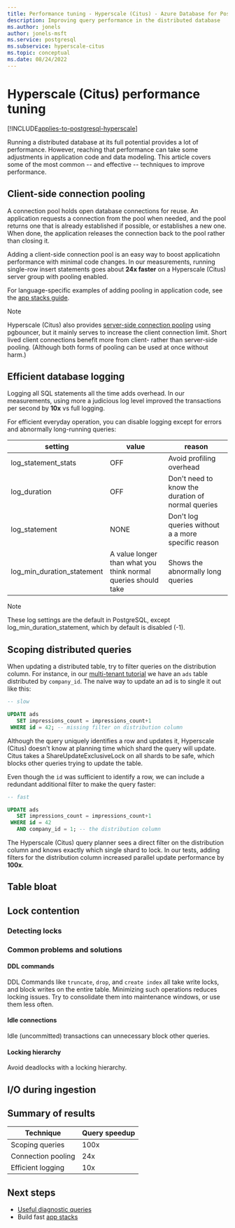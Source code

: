 ```yaml
---
title: Performance tuning - Hyperscale (Citus) - Azure Database for PostgreSQL
description: Improving query performance in the distributed database
ms.author: jonels
author: jonels-msft
ms.service: postgresql
ms.subservice: hyperscale-citus
ms.topic: conceptual
ms.date: 08/24/2022
---
```


# Hyperscale (Citus) performance tuning

[!INCLUDE[applies-to-postgresql-hyperscale](../includes/applies-to-postgresql-hyperscale.md)]

Running a distributed database at its full potential provides a lot of
performance. However, reaching that performance can take some adjustments in
application code and data modeling. This article covers some of the most common
-- and effective -- techniques to improve performance.

## Client-side connection pooling

A connection pool holds open database connections for reuse. An application
requests a connection from the pool when needed, and the pool returns one that
is already established if possible, or establishes a new one. When done, the
application releases the connection back to the pool rather than closing it.

Adding a client-side connection pool is an easy way to boost applicatiohn
performance with minimal code changes. In our measurements, running single-row
insert statements goes about **24x faster** on a Hyperscale (Citus) server
group with pooling enabled.

For language-specific examples of adding pooling in application code, see the
[app stacks guide](quickstart-app-stacks-overview.md).

> [!NOTE]
>
> Hyperscale (Citus) also provides [server-side connection
> pooling](concepts-connection-pool.md) using pgbouncer, but it mainly serves
> to increase the client connection limit. Short lived client connections
> benefit more from client- rather than server-side pooling. (Although both
> forms of pooling can be used at once without harm.)

## Efficient database logging

Logging all SQL statements all the time adds overhead. In our measurements,
using more a judicious log level improved the transactions per second by
**10x** vs full logging.

For efficient everyday operation, you can disable logging except for errors and
abnormally long-running queries:

| setting | value | reason |
|---------|-------|--------|
| log_statement_stats | OFF | Avoid profiling overhead |
| log_duration | OFF | Don't need to know the duration of normal queries |
| log_statement | NONE | Don't log queries without a a more specific reason |
| log_min_duration_statement | A value longer than what you think normal queries should take | Shows the abnormally long queries |

> [!NOTE]
>
> These log settings are the default in PostgreSQL, except
> log_min_duration_statement, which by default is disabled (-1).

## Scoping distributed queries

When updating a distributed table, try to filter queries on the distribution
column. For instance, in our [multi-tenant
tutorial](tutorial-design-database-multi-tenant.md#use-psql-utility-to-create-a-schema)
we have an `ads` table distributed by `company_id`. The naive way to update an ad is
to single it out like this:

```sql
-- slow

UPDATE ads
   SET impressions_count = impressions_count+1
 WHERE id = 42; -- missing filter on distribution column
```

Although the query uniquely identifies a row and updates it, Hyperscale (Citus)
doesn't know at planning time which shard the query will update. Citus takes a
ShareUpdateExclusiveLock on all shards to be safe, which blocks other queries
trying to update the table.

Even though the `id` was sufficient to identify a row, we can include a redundant
additional filter to make the query faster:

```sql
-- fast

UPDATE ads
   SET impressions_count = impressions_count+1
 WHERE id = 42
   AND company_id = 1; -- the distribution column
```

The Hyperscale (Citus) query planner sees a direct filter on the distribution
column and knows exactly which single shard to lock. In our tests, adding
filters for the distribution column increased parallel update performance by
**100x**.

## Table bloat

## Lock contention

### Detecting locks

### Common problems and solutions

#### DDL commands

DDL Commands like `truncate`, `drop`, and `create index` all take write locks,
and block writes on the entire table. Minimizing such operations reduces
locking issues. Try to consolidate them into maintenance windows, or use them
less often.

#### Idle connections

Idle (uncommitted) transactions can unnecessary block other queries.

#### Locking hierarchy

Avoid deadlocks with a locking hierarchy.

## I/O during ingestion

## Summary of results

| Technique | Query speedup |
|-----------|---------------|
| Scoping queries | 100x |
| Connection pooling | 24x |
| Efficient logging | 10x |

## Next steps

* [Useful diagnostic queries](howto-useful-diagnostic-queries.md)
* Build fast [app stacks](quickstart-app-stacks-overview.md)
